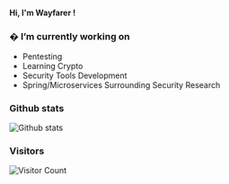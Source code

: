 #### Hi, I'm Wayfarer !
<h3> � I’m currently working on </h3>

- Pentesting
- Learning Crypto
- Security Tools Development
- Spring/Microservices Surrounding Security Research

### Github stats
<img src="https://github-readme-stats.vercel.app/api?username=markus851&show_icons=true&include_all_commits=true&count_private=false&layout=compact&hide=prs&theme=cobalt" alt="Github stats"/>

### Visitors
![Visitor Count](https://profile-counter.glitch.me/LandGrey/count.svg)
